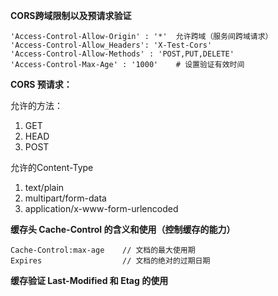 **CORS跨域限制以及预请求验证**

```
'Access-Control-Allow-Origin' : '*'  允许跨域（服务间跨域请求）
'Access-Control-Allow_Headers': 'X-Test-Cors'
'Access-Control-Allow-Methods' : 'POST,PUT,DELETE'
'Access-Control-Max-Age' : '1000'    # 设置验证有效时间
```

**CORS 预请求：**

允许的方法：

1. GET
2. HEAD
3. POST

允许的Content-Type

1. text/plain
2. multipart/form-data
3. application/x-www-form-urlencoded

**缓存头 Cache-Control 的含义和使用（**控制缓存的能力**）**

```
Cache-Control:max-age    // 文档的最大使用期
Expires                  // 文档的绝对的过期日期
```

**缓存验证 Last-Modified 和 Etag 的使用**

